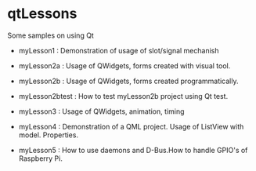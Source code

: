 # qtLessons

Some samples on using Qt

* myLesson1 : Demonstration of usage of slot/signal mechanish

* myLesson2a : Usage of QWidgets, forms created with visual tool.

* myLesson2b : Usage of QWidgets, forms created programmatically.

* myLesson2btest : How to test myLesson2b project using Qt test.

* myLesson3 : Usage of QWidgets, animation, timing

* myLesson4 : Demonstration of a QML project. Usage of ListView with model. Properties.

* myLesson5 : How to use daemons and D-Bus.How to handle GPIO's of Raspberry Pi.


